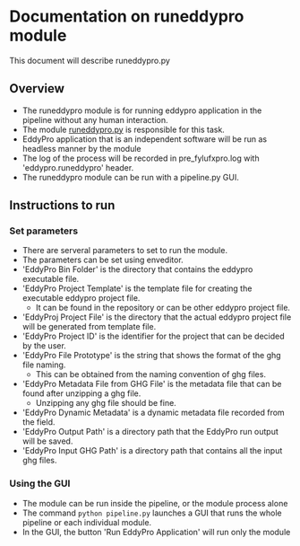# Documentation on runeddypro module
This document will describe runeddypro.py

## Overview
- The runeddypro module is for running eddypro application in the pipeline without any human interaction.
- The module [runeddypro.py](https://github.com/ncsa/ameriflux-pipeline/blob/develop/ameriflux_pipeline/eddypro/runeddypro.py) is responsible for this task.
- EddyPro application that is an independent software will be run as headless manner by the module
- The log of the process will be recorded in pre_fylufxpro.log with 'eddypro.runeddypro' header.
- The runeddypro module can be run with a pipeline.py GUI.

## Instructions to run

### Set parameters
- There are serveral parameters to set to run the module.
- The parameters can be set using enveditor.
- 'EddyPro Bin Folder' is the directory that contains the eddypro executable file.
- 'EddyPro Project Template' is the template file for creating the executable eddypro project file. 
    - It can be found in the repository or can be other eddypro project file.
- 'EddyProj Project File' is the directory that the actual eddypro project file will be generated from template file.
- 'EddyPro Project ID' is the identifier for the project that can be decided by the user.
- 'EddyPro File Prototype' is the string that shows the format of the ghg file naming.
    - This can be obtained from the naming convention of ghg files.
- 'EddyPro Metadata File from GHG File' is the metadata file that can be found after unzipping a ghg file.
    - Unzipping any ghg file should be fine.
- 'EddyPro Dynamic Metadata' is a dynamic metadata file recorded from the field.
- 'EddyPro Output Path' is a directory path that the EddyPro run output will be saved.
- 'EddyPro Input GHG Path' is a directory path that contains all the input ghg files.

### Using the GUI
- The module can be run inside the pipeline, or the module process alone
- The command ```python pipeline.py``` launches a GUI that runs the whole pipeline or each individual module.
- In the GUI, the button 'Run EddyPro Application' will run only the module
